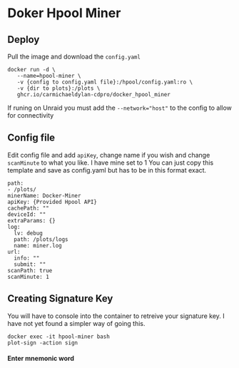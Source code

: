 # Doker Hpool Miner

## Deploy
Pull the image and download the `config.yaml`

```
docker run -d \
   --name=hpool-miner \
   -v {config to config.yaml file}:/hpool/config.yaml:ro \
   -v {dir to plots}:/plots \
   ghcr.io/carmichaeldylan-cdpro/docker_hpool_miner
```
If runing on Unraid you must add the `--network="host"` to the config to allow for connectivity

## Config file
Edit config file and add `apiKey`, change name if you wish and change `scanMinute` to what you like. I have mine set to 1
You can just copy this template and save as config.yaml but has to be in this format exact.
```
path:
- /plots/
minerName: Docker-Miner
apiKey: {Provided Hpool API}
cachePath: ""
deviceId: ""
extraParams: {}
log:
  lv: debug
  path: /plots/logs
  name: miner.log
url:
  info: ""
  submit: ""
scanPath: true
scanMinute: 1
```

## Creating Signature Key
You will have to console into the container to retreive your signature key. I have not yet found a simpler way of going this.
```
docker exec -it hpool-miner bash
plot-sign -action sign
```
#### Enter mnemonic word
